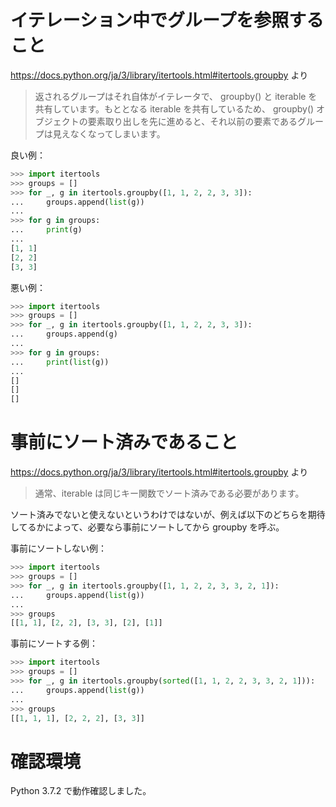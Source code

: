 # イテレーション中でグループを参照すること

https://docs.python.org/ja/3/library/itertools.html#itertools.groupby より
> 返されるグループはそれ自体がイテレータで、 groupby() と iterable を共有しています。もととなる iterable を共有しているため、 groupby() オブジェクトの要素取り出しを先に進めると、それ以前の要素であるグループは見えなくなってしまいます。


良い例：

```python
>>> import itertools
>>> groups = []
>>> for _, g in itertools.groupby([1, 1, 2, 2, 3, 3]):
...     groups.append(list(g))
...
>>> for g in groups:
...     print(g)
...
[1, 1]
[2, 2]
[3, 3]
```

悪い例：

```python
>>> import itertools
>>> groups = []
>>> for _, g in itertools.groupby([1, 1, 2, 2, 3, 3]):
...     groups.append(g)
...
>>> for g in groups:
...     print(list(g))
...
[]
[]
[]
```

# 事前にソート済みであること

https://docs.python.org/ja/3/library/itertools.html#itertools.groupby より
> 通常、iterable は同じキー関数でソート済みである必要があります。

ソート済みでないと使えないというわけではないが、例えば以下のどちらを期待してるかによって、必要なら事前にソートしてから groupby を呼ぶ。

事前にソートしない例：

```python
>>> import itertools
>>> groups = []
>>> for _, g in itertools.groupby([1, 1, 2, 2, 3, 3, 2, 1]):
...     groups.append(list(g))
...
>>> groups
[[1, 1], [2, 2], [3, 3], [2], [1]]
```

事前にソートする例：

```python
>>> import itertools
>>> groups = []
>>> for _, g in itertools.groupby(sorted([1, 1, 2, 2, 3, 3, 2, 1])):
...     groups.append(list(g))
...
>>> groups
[[1, 1, 1], [2, 2, 2], [3, 3]]
```

# 確認環境

Python 3.7.2 で動作確認しました。
